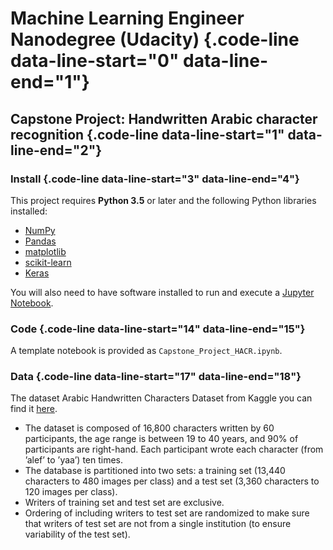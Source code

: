 Machine Learning Engineer Nanodegree (Udacity) {.code-line data-line-start="0" data-line-end="1"}
==============================================

Capstone Project: Handwritten Arabic character recognition {.code-line data-line-start="1" data-line-end="2"}
----------------------------------------------------------

### Install {.code-line data-line-start="3" data-line-end="4"}

This project requires **Python 3.5** or later and the following Python
libraries installed:

-   [NumPy](http://www.numpy.org/)
-   [Pandas](http://pandas.pydata.org)
-   [matplotlib](http://matplotlib.org/)
-   [scikit-learn](http://scikit-learn.org/0.17/install.html)
-   [Keras](https://keras.io/)

You will also need to have software installed to run and execute a
[Jupyter Notebook](http://ipython.org/notebook.html).

### Code {.code-line data-line-start="14" data-line-end="15"}

A template notebook is provided as `Capstone_Project_HACR.ipynb`.

### Data {.code-line data-line-start="17" data-line-end="18"}

The dataset Arabic Handwritten Characters Dataset from Kaggle you can
find it [here](https://www.kaggle.com/mloey1/ahcd1).

-   The dataset is composed of 16,800 characters written by 60
    participants, the age range is between 19 to 40 years, and 90% of
    participants are right-hand. Each participant wrote each character
    (from ’alef’ to ’yaa’) ten times.
-   The database is partitioned into two sets: a training set (13,440
    characters to 480 images per class) and a test set (3,360 characters
    to 120 images per class).
-   Writers of training set and test set are exclusive.
-   Ordering of including writers to test set are randomized to make
    sure that writers of test set are not from a single institution (to
    ensure variability of the test set).

